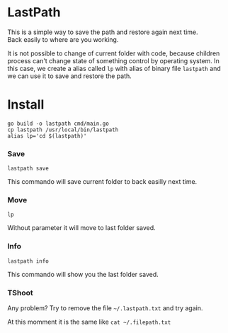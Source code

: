 # LastPath
 
This is a simple way to save the path and restore again next time.<br/>
Back easily to where are you working.

It is not possible to change of current folder with code, because children process can't change state of something control by operating system.
In this case, we create a alias called `lp` with alias of binary file `lastpath` and we can use it to save and restore the path.


# Install

```
go build -o lastpath cmd/main.go
cp lastpath /usr/local/bin/lastpath
alias lp='cd $(lastpath)'
```

###  Save

`lastpath save`

This commando will save current folder to back easilly next time.


### Move

`lp`

Without parameter it will move to last folder saved.

### Info

`lastpath info`

This commando will show you the last folder saved.

### TShoot

Any problem? Try to remove the file `~/.lastpath.txt` and try again.

At this momment it is the same like `cat ~/.filepath.txt`